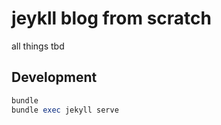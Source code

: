 # jeykll blog from scratch

all things tbd

## Development

```ruby
bundle
bundle exec jekyll serve
```
